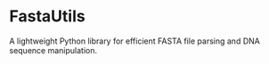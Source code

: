 # FastaUtils
A lightweight Python library for efficient FASTA file parsing and DNA sequence manipulation.
